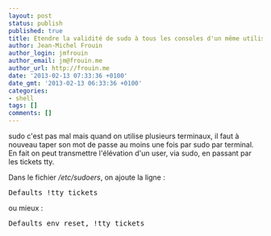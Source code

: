 ```yaml
---
layout: post
status: publish
published: true
title: Etendre la validité de sudo à tous les consoles d'un même utilisateur
author: Jean-Michel Frouin
author_login: jmfrouin
author_email: jm@frouin.me
author_url: http://frouin.me
date: '2013-02-13 07:33:36 +0100'
date_gmt: '2013-02-13 06:33:36 +0100'
categories:
- shell
tags: []
comments: []
---
```

<p>sudo c'est pas mal mais quand on utilise plusieurs terminaux, il faut à nouveau taper son mot de passe au moins une fois par sudo par terminal.<br />
En fait on peut transmettre l'élévation d'un user, via sudo, en passant par les tickets tty.</p>
<p>Dans le fichier <em>/etc/sudoers</em>, on ajoute la ligne :</p>
<pre class="brush:shell">Defaults !tty_tickets</pre>
<p>ou mieux :</p>
<pre class="brush:shell">Defaults env_reset, !tty_tickets</pre>
